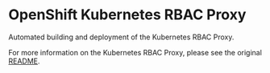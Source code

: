 # OpenShift Kubernetes RBAC Proxy

Automated building and deployment of the Kubernetes RBAC Proxy.

For more information on the Kubernetes RBAC Proxy, please see the original [README](https://github.com/upstream-operators/kube-rbac-proxy/blob/master/README.md).